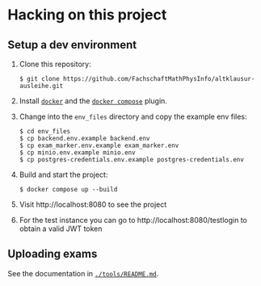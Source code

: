 # Hacking on this project

## Setup a dev environment

1. Clone this repository:
   ```
   $ git clone https://github.com/FachschaftMathPhysInfo/altklausur-ausleihe.git
   ```

2. Install [`docker`](https://docs.docker.com/engine/install/) and the [`docker compose`](https://docs.docker.com/compose/install/) plugin.
3. Change into the `env_files` directory and copy the example env files:
   ```
   $ cd env_files
   $ cp backend.env.example backend.env
   $ cp exam_marker.env.example exam_marker.env
   $ cp minio.env.example minio.env
   $ cp postgres-credentials.env.example postgres-credentials.env
   ```
4. Build and start the project:
   ```
   $ docker compose up --build
   ```
4. Visit http://localhost:8080 to see the project
5. For the test instance you can go to http://localhost:8080/testlogin to obtain a valid JWT token

## Uploading exams

See the documentation in [`./tools/README.md`](./tools/README.md).
